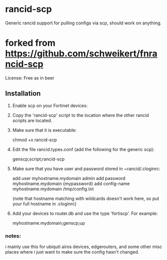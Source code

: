 # rancid-scp

Generic rancid support for pulling configs via scp, should work on anything.

# forked from https://github.com/schweikert/fnrancid-scp

License: Free as in beer

## Installation

1.   Enable scp on your Fortinet devices:


1.   Copy the 'rancid-scp' script to the location where the other rancid scripts
     are located.

1.   Make sure that it is executable:
     
        chmod +x rancid-scp

1.   Edit the file rancid.types.conf (add the following for the generic scp):
     
        genscp;script;rancid-scp

1.   Make sure that you have user and password stored in ~rancid/.cloginrc:

        add user       myhostname.mydomain   admin
        add password   myhostname.mydomain   {mypassword}
        add config-name myhostname.mydomain   /tmp/config.txt

     (note that hostname matching with wildcards doesn't work here, so put your full hostname in .cloginrc)

1.   Add your devices to router.db and use the type 'fortiscp'. For example:

        myhostname.mydomain;genscp;up

 
### notes:

i mainly use this for ubiquti airos devices, edgerouters, and some other misc places where i just want to make sure the config hasn't changed.


